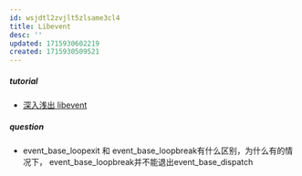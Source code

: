 ```yaml
---
id: wsjdtl2zvjlt5zlsame3cl4
title: Libevent
desc: ''
updated: 1715930602219
created: 1715930509521
---
```


##### tutorial
- [深入浅出 libevent](https://aceld.gitbooks.io/libevent/content/52_ting_zhi_xun_huan.html)
  
##### question
- event_base_loopexit 和 event_base_loopbreak有什么区别，为什么有的情况下， event_base_loopbreak并不能退出event_base_dispatch